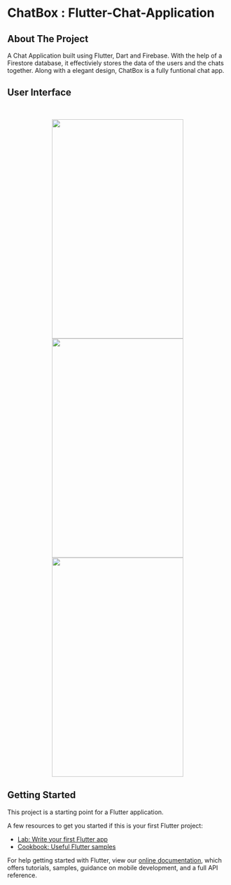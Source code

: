 # ChatBox : Flutter-Chat-Application

## About The Project
A Chat Application built using Flutter, Dart and Firebase. With the help of a Firestore database, it effectiviely stores the data of the users and the chats together.
Along with a elegant design, ChatBox is a fully funtional chat app.


## User Interface
<br>
<p align="center">
  <img src="https://user-images.githubusercontent.com/63651567/128834188-618399e3-f2a1-4943-9b8a-7b7cd67b0526.png" width="300" height="500" align="center">
  <img src="https://user-images.githubusercontent.com/63651567/128836321-164281ae-7c5b-494d-96e2-030f6f630938.png" width="300" height="500" align="center">
  <img src="https://user-images.githubusercontent.com/63651567/128835251-20fce854-ca80-469c-9335-5d682b077f6d.png" width="300" height="500" align="center">
  
</p>


## Getting Started

This project is a starting point for a Flutter application.

A few resources to get you started if this is your first Flutter project:

- [Lab: Write your first Flutter app](https://flutter.dev/docs/get-started/codelab)
- [Cookbook: Useful Flutter samples](https://flutter.dev/docs/cookbook)

For help getting started with Flutter, view our
[online documentation](https://flutter.dev/docs), which offers tutorials,
samples, guidance on mobile development, and a full API reference.

